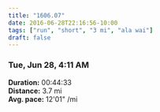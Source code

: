 ```yaml
---
title: "1606.07"
date: 2016-06-28T22:16:56-10:00
tags: ["run", "short", "3 mi", "ala wai"]
draft: false
---
```


### Tue, Jun 28, 4:11 AM

**Duration:** 00:44:33  
**Distance:** 3.7 mi  
**Avg. pace:** 12'01" /mi
